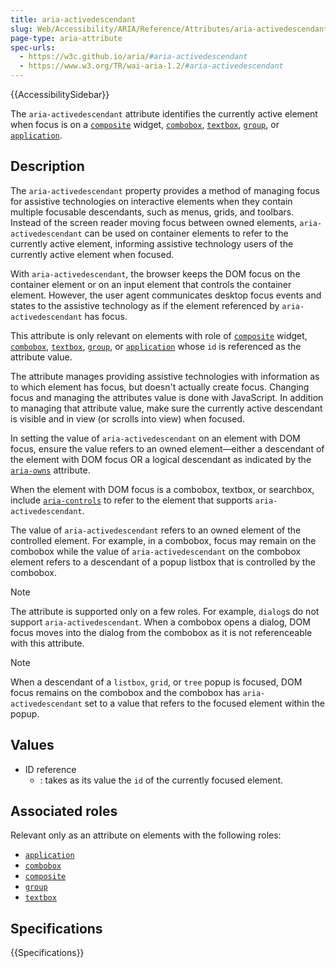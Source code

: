 ```yaml
---
title: aria-activedescendant
slug: Web/Accessibility/ARIA/Reference/Attributes/aria-activedescendant
page-type: aria-attribute
spec-urls:
  - https://w3c.github.io/aria/#aria-activedescendant
  - https://www.w3.org/TR/wai-aria-1.2/#aria-activedescendant
---
```


{{AccessibilitySidebar}}

The `aria-activedescendant` attribute identifies the currently active element when focus is on a [`composite`](/en-US/docs/Web/Accessibility/ARIA/Roles/composite_role) widget, [`combobox`](/en-US/docs/Web/Accessibility/ARIA/Roles/combobox_role), [`textbox`](/en-US/docs/Web/Accessibility/ARIA/Roles/textbox_role), [`group`](/en-US/docs/Web/Accessibility/ARIA/Roles/group_role), or [`application`](/en-US/docs/Web/Accessibility/ARIA/Roles/application_role).

## Description

The `aria-activedescendant` property provides a method of managing focus for assistive technologies on interactive elements when they contain multiple focusable descendants, such as menus, grids, and toolbars. Instead of the screen reader moving focus between owned elements, `aria-activedescendant` can be used on container elements to refer to the currently active element, informing assistive technology users of the currently active element when focused.

With `aria-activedescendant`, the browser keeps the DOM focus on the container element or on an input element that controls the container element. However, the user agent communicates desktop focus events and states to the assistive technology as if the element referenced by `aria-activedescendant` has focus.

This attribute is only relevant on elements with role of [`composite`](/en-US/docs/Web/Accessibility/ARIA/Roles/composite_role) widget, [`combobox`](/en-US/docs/Web/Accessibility/ARIA/Roles/combobox_role), [`textbox`](/en-US/docs/Web/Accessibility/ARIA/Roles/textbox_role), [`group`](/en-US/docs/Web/Accessibility/ARIA/Roles/group_role), or [`application`](/en-US/docs/Web/Accessibility/ARIA/Roles/application_role) whose `id` is referenced as the attribute value.

The attribute manages providing assistive technologies with information as to which element has focus, but doesn't actually create focus. Changing focus and managing the attributes value is done with JavaScript. In addition to managing that attribute value, make sure the currently active descendant is visible and in view (or scrolls into view) when focused.

In setting the value of `aria-activedescendant` on an element with DOM focus, ensure the value refers to an owned element—either a descendant of the element with DOM focus OR a logical descendant as indicated by the [`aria-owns`](/en-US/docs/Web/Accessibility/ARIA/Reference/Attributes/aria-owns) attribute.

When the element with DOM focus is a combobox, textbox, or searchbox, include [`aria-controls`](/en-US/docs/Web/Accessibility/ARIA/Reference/Attributes/aria-controls) to refer to the element that supports `aria-activedescendant`.

The value of `aria-activedescendant` refers to an owned element of the controlled element. For example, in a combobox, focus may remain on the combobox while the value of `aria-activedescendant` on the combobox element refers to a descendant of a popup listbox that is controlled by the combobox.

> [!NOTE]
> The attribute is supported only on a few roles. For example, `dialog`s do not support `aria-activedescendant`. When a combobox opens a dialog, DOM focus moves into the dialog from the combobox as it is not referenceable with this attribute.

> [!NOTE]
> When a descendant of a `listbox`, `grid`, or `tree` popup is focused, DOM focus remains on the combobox and the combobox has `aria-activedescendant` set to a value that refers to the focused element within the popup.

## Values

- ID reference
  - : takes as its value the `id` of the currently focused element.

## Associated roles

Relevant only as an attribute on elements with the following roles:

- [`application`](/en-US/docs/Web/Accessibility/ARIA/Roles/application_role)
- [`combobox`](/en-US/docs/Web/Accessibility/ARIA/Roles/combobox_role)
- [`composite`](/en-US/docs/Web/Accessibility/ARIA/Roles/composite_role)
- [`group`](/en-US/docs/Web/Accessibility/ARIA/Roles/group_role)
- [`textbox`](/en-US/docs/Web/Accessibility/ARIA/Roles/textbox_role)

## Specifications

{{Specifications}}
